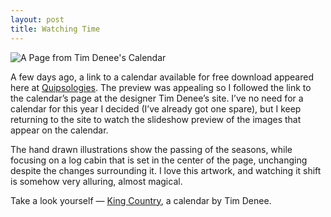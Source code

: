 ```yaml
---
layout: post
title: Watching Time
---
```


![A Page from Tim Denee's Calendar](https://dl.dropboxusercontent.com/u/1390605/scriptogramimages/timdenee.jpg)

A few days ago, a link to a calendar available for free download appeared here at [Quipsologies](http://www.underconsideration.com/quipsologies/archives/january_2012/arminvit_53.php).  The preview was appealing so I followed the link to the calendar’s page at the designer Tim Denee’s site.  I’ve no need for a calendar for this year I decided (I’ve already got one spare), but I keep returning to the site to watch the slideshow preview of the images that appear on the calendar.  

The hand drawn illustrations show the passing of the seasons, while focusing on a log cabin that is set in the center of the page, unchanging despite the changes surrounding it.  I love this artwork, and watching it shift is somehow very alluring, almost magical.

Take a look yourself — [King Country](http://timdenee.com/Calendar), a calendar by Tim Denee.
